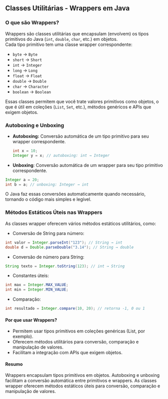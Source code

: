 ## Classes Utilitárias - Wrappers em Java

### O que são Wrappers?

Wrappers são classes utilitárias que encapsulam (envolvem) os tipos primitivos do Java (`int`, `double`, `char`, etc.) em objetos.  
Cada tipo primitivo tem uma classe wrapper correspondente:

- `byte` → `Byte`
- `short` → `Short`
- `int` → `Integer`
- `long` → `Long`
- `float` → `Float`
- `double` → `Double`
- `char` → `Character`
- `boolean` → `Boolean`

Essas classes permitem que você trate valores primitivos como objetos, o que é útil em coleções (`List`, `Set`, etc.),
métodos genéricos e APIs que exigem objetos.

### Autoboxing e Unboxing

- **Autoboxing:** Conversão automática de um tipo primitivo para seu wrapper correspondente.
  ```java
  int x = 10;
  Integer y = x; // autoboxing: int → Integer
  ```

- **Unboxing**: Conversão automática de um wrapper para seu tipo primitivo correspondente.

````java
Integer a = 20;
int b = a; // unboxing: Integer → int
````

O Java faz essas conversões automaticamente quando necessário, tornando o código mais simples e legível.

### Métodos Estáticos Úteis nas Wrappers

As classes wrapper oferecem vários métodos estáticos utilitários, como:

- Conversão de String para número:

```java
int valor = Integer.parseInt("123"); // String → int
double d = Double.parseDouble("3.14"); // String → double
```

- Conversão de número para String:

````java
String texto = Integer.toString(123); // int → String
````

- Constantes úteis:

```java
int max = Integer.MAX_VALUE;
int min = Integer.MIN_VALUE;
```

- Comparação:

```java
int resultado = Integer.compare(10, 20); // retorna -1, 0 ou 1
```
 
#### Por que usar Wrappers?

- Permitem usar tipos primitivos em coleções genéricas (List<Integer>, por exemplo).
- Oferecem métodos utilitários para conversão, comparação e manipulação de valores.
- Facilitam a integração com APIs que exigem objetos.

#### Resumo

Wrappers encapsulam tipos primitivos em objetos.
Autoboxing e unboxing facilitam a conversão automática entre primitivos e wrappers.
As classes wrapper oferecem métodos estáticos úteis para conversão, comparação e manipulação de valores.